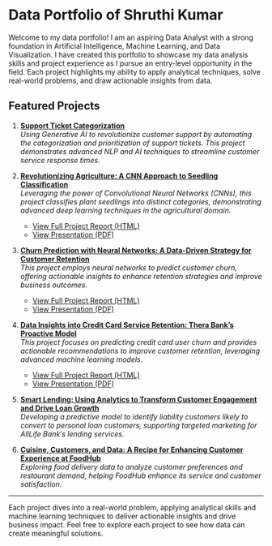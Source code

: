 # Data Portfolio of Shruthi Kumar

Welcome to my data portfolio! I am an aspiring Data Analyst with a strong foundation in Artificial Intelligence, Machine Learning, and Data Visualization. I have created this portfolio to showcase my data analysis skills and project experience as I pursue an entry-level opportunity in the field. Each project highlights my ability to apply analytical techniques, solve real-world problems, and draw actionable insights from data.

## Featured Projects

1. [**Support Ticket Categorization**](https://SBKumar55.github.io/1-Support-Ticket-Categorization%20directory/Support_Ticket_Categorization.html)  
   *Using Generative AI to revolutionize customer support by automating the categorization and prioritization of support tickets. This project demonstrates advanced NLP and AI techniques to streamline customer service response times.*



2. [**Revolutionizing Agriculture: A CNN Approach to Seedling Classification**](https://SBKumar55.github.io/2-CNN-Seedling-Classification/Plant_Seedling_Classification.html)  
   *Leveraging the power of Convolutional Neural Networks (CNNs), this project classifies plant seedlings into distinct categories, demonstrating advanced deep learning techniques in the agricultural domain.*

   - [View Full Project Report (HTML)](https://SBKumar55.github.io/2-CNN-Seedling-Classification/Plant_Seedling_Classification.html)
   - [View Presentation (PDF)](https://github.com/SBKumar55/SBKumar55.github.io/blob/main/2-CNN-Seedling-Classification/Plant_Seedling_Classification_Presentation.pdf)


3. [**Churn Prediction with Neural Networks: A Data-Driven Strategy for Customer Retention**](https://SBKumar55.github.io/3-Neural-Network-Customer-Churn/Customer_Churn_Prediction.html)  
   *This project employs neural networks to predict customer churn, offering actionable insights to enhance retention strategies and improve business outcomes.*

   - [View Full Project Report (HTML)](https://SBKumar55.github.io/3-Neural-Network-Customer-Churn/Customer_Churn_Prediction.html)
   - [View Presentation (PDF)](https://github.com/SBKumar55/SBKumar55.github.io/blob/main/3-Neural-Network-Customer-Churn/Customer_Churn_Prediction_Presentation.pdf)


4. [**Data Insights into Credit Card Service Retention: Thera Bank’s Proactive Model**](https://SBKumar55.github.io/4-Credit-Card-Service-Retention/Credit_Card_Churn_Prediction.html)  
   *This project focuses on predicting credit card user churn and provides actionable recommendations to improve customer retention, leveraging advanced machine learning models.*

   - [View Full Project Report (HTML)](https://SBKumar55.github.io/4-Credit-Card-Service-Retention/Credit_Card_Churn_Prediction.html)
   - [View Presentation (PDF)](https://github.com/SBKumar55/SBKumar55.github.io/blob/main/4-Credit-Card-Service-Retention/Credit_Card_Churn_Prediction_Presentation.pdf)


5. [**Smart Lending: Using Analytics to Transform Customer Engagement and Drive Loan Growth**](./5-Smart-Lending-Analytics/README.md)  
   *Developing a predictive model to identify liability customers likely to convert to personal loan customers, supporting targeted marketing for AllLife Bank’s lending services.*

6. [**Cuisine, Customers, and Data: A Recipe for Enhancing Customer Experience at FoodHub**](./6-FoodHub-Customer-Experience/README.md)  
   *Exploring food delivery data to analyze customer preferences and restaurant demand, helping FoodHub enhance its service and customer satisfaction.*

---

Each project dives into a real-world problem, applying analytical skills and machine learning techniques to deliver actionable insights and drive business impact. Feel free to explore each project to see how data can create meaningful solutions.


